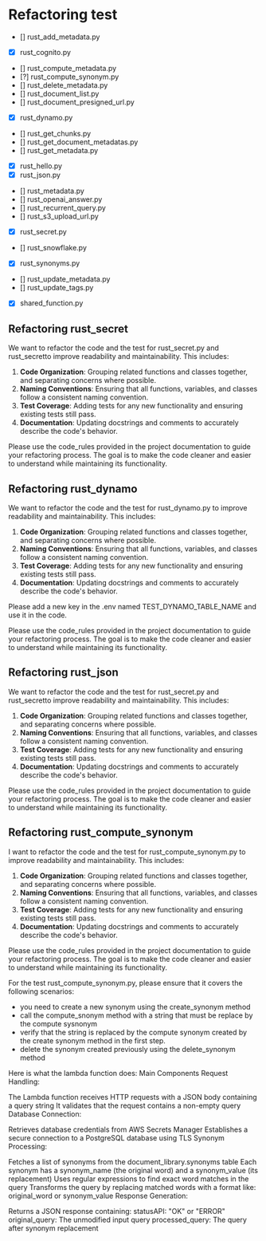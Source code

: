 # Refactoring test

- [] rust_add_metadata.py
- [x] rust_cognito.py
- [] rust_compute_metadata.py
- [?] rust_compute_synonym.py
- [] rust_delete_metadata.py
- [] rust_document_list.py
- [] rust_document_presigned_url.py
- [x] rust_dynamo.py
- [] rust_get_chunks.py
- [] rust_get_document_metadatas.py
- [] rust_get_metadata.py
- [x] rust_hello.py
- [x] rust_json.py
- [] rust_metadata.py
- [] rust_openai_answer.py
- [] rust_recurrent_query.py
- [] rust_s3_upload_url.py
- [x] rust_secret.py
- [] rust_snowflake.py
- [x] rust_synonyms.py
- [] rust_update_metadata.py
- [] rust_update_tags.py
- [x] shared_function.py

## Refactoring rust_secret

We want to refactor the code and the test for rust_secret.py and rust_secretto improve readability and maintainability. This includes:

1. **Code Organization**: Grouping related functions and classes together, and separating concerns where possible.
2. **Naming Conventions**: Ensuring that all functions, variables, and classes follow a consistent naming convention.
3. **Test Coverage**: Adding tests for any new functionality and ensuring existing tests still pass.
4. **Documentation**: Updating docstrings and comments to accurately describe the code's behavior.

Please use the code_rules provided in the project documentation to guide your refactoring process. The goal is to make the code cleaner and easier to understand while maintaining its functionality.

## Refactoring rust_dynamo
We want to refactor the code and the test for rust_dynamo.py to improve readability and maintainability. This includes:
1. **Code Organization**: Grouping related functions and classes together, and separating concerns where possible.
2. **Naming Conventions**: Ensuring that all functions, variables, and classes follow a consistent naming convention.
3. **Test Coverage**: Adding tests for any new functionality and ensuring existing tests still pass.
4. **Documentation**: Updating docstrings and comments to accurately describe the code's behavior.  

Please add a new key in the .env named TEST_DYNAMO_TABLE_NAME and use it in the code.

Please use the code_rules provided in the project documentation to guide your refactoring process. The goal is to make the code cleaner and easier to understand while maintaining its functionality.

## Refactoring rust_json

We want to refactor the code and the test for rust_secret.py and rust_secretto improve readability and maintainability. This includes:

1. **Code Organization**: Grouping related functions and classes together, and separating concerns where possible.
2. **Naming Conventions**: Ensuring that all functions, variables, and classes follow a consistent naming convention.
3. **Test Coverage**: Adding tests for any new functionality and ensuring existing tests still pass.
4. **Documentation**: Updating docstrings and comments to accurately describe the code's behavior.

Please use the code_rules provided in the project documentation to guide your refactoring process. The goal is to make the code cleaner and easier to understand while maintaining its functionality.


## Refactoring rust_compute_synonym

I want to refactor the code and the test for rust_compute_synonym.py to improve readability and maintainability. This includes:
1. **Code Organization**: Grouping related functions and classes together, and separating concerns where possible.
2. **Naming Conventions**: Ensuring that all functions, variables, and classes follow a consistent naming convention.
3. **Test Coverage**: Adding tests for any new functionality and ensuring existing tests still pass.
4. **Documentation**: Updating docstrings and comments to accurately describe
    the code's behavior.   

Please use the code_rules provided in the project documentation to guide your refactoring process. The goal is to make the code cleaner and easier to understand while maintaining its functionality.

For the test rust_compute_synonym.py, please ensure that it covers the following scenarios:
- you need to create a new synonym using the create_synonym method 
- call the compute_snonym method with a string that must be replace by the compute sysnonym
- verify that the string is replaced by the compute synonym created by the create synonym method in the first step.
- delete the synonym created previously using the delete_synonym method
  


Here is what the lambda function does: 
Main Components
Request Handling:

The Lambda function receives HTTP requests with a JSON body containing a query string
It validates that the request contains a non-empty query
Database Connection:

Retrieves database credentials from AWS Secrets Manager
Establishes a secure connection to a PostgreSQL database using TLS
Synonym Processing:

Fetches a list of synonyms from the document_library.synonyms table
Each synonym has a synonym_name (the original word) and a synonym_value (its replacement)
Uses regular expressions to find exact word matches in the query
Transforms the query by replacing matched words with a format like: original_word or synonym_value
Response Generation:

Returns a JSON response containing:
statusAPI: "OK" or "ERROR"
original_query: The unmodified input query
processed_query: The query after synonym replacement


